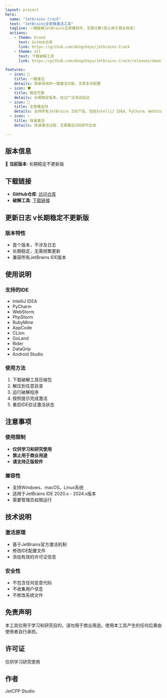 ```yaml
---
layout: project
hero:
  name: "Jetbrains Crack"
  text: "JetBrains全家桶激活工具"
  tagline: 一键破解JetBrains全家桶软件，无需付费(禁止用于商业用途)
  actions:
    - theme: brand
      text: GitHub仓库
      link: https://github.com/dongzheyu/jetbrains-Crack
    - theme: alt
      text: 下载破解工具
      link: https://github.com/dongzheyu/Jetbrains-Crack/releases/download/1/jatbrains.crack.zip

features:
  - icon: 🔑
    title: 一键激活
    details: 简单易用的一键激活功能，无需复杂配置
  - icon: 🛡️
    title: 稳定可靠
    details: 长期稳定版本，经过广泛测试验证
  - icon: 💼
    title: 全家桶支持
    details: 支持所有JetBrains IDE产品，包括IntelliJ IDEA、PyCharm、WebStorm等
  - icon: ⚡
    title: 快速激活
    details: 快速激活过程，无需重启IDE即可生效

---
```


## 版本信息

🚀 **当前版本**: 长期稳定不更新版

## 下载链接

- **GitHub仓库**: [访问仓库](https://github.com/dongzheyu/jetbrains-Crack)
- **破解工具**: [下载链接](https://github.com/dongzheyu/Jetbrains-Crack/releases/download/1/jatbrains.crack.zip)

## 更新日志 v长期稳定不更新版

### 版本特性
- 首个版本，不涉及日志
- 长期稳定，无需频繁更新
- 兼容所有JetBrains IDE版本

## 使用说明

### 支持的IDE
- IntelliJ IDEA
- PyCharm
- WebStorm
- PhpStorm
- RubyMine
- AppCode
- CLion
- GoLand
- Rider
- DataGrip
- Android Studio

### 使用方法
1. 下载破解工具压缩包
2. 解压到任意目录
3. 运行破解程序
4. 按照提示完成激活
5. 重启IDE验证激活状态

## 注意事项

### 使用限制
- **仅供学习和研究使用**
- **禁止用于商业用途**
- **请支持正版软件**

### 兼容性
- 支持Windows、macOS、Linux系统
- 适用于JetBrains IDE 2020.x - 2024.x版本
- 需要管理员权限运行

## 技术说明

### 激活原理
- 基于JetBrains官方激活机制
- 修改IDE配置文件
- 添加有效的许可证信息

### 安全性
- 不包含任何恶意代码
- 不收集用户信息
- 不修改系统文件

## 免责声明

本工具仅用于学习和研究目的，请勿用于商业用途。使用本工具产生的任何后果由使用者自行承担。

## 许可证

仅供学习研究使用

## 作者

JetCPP Studio
